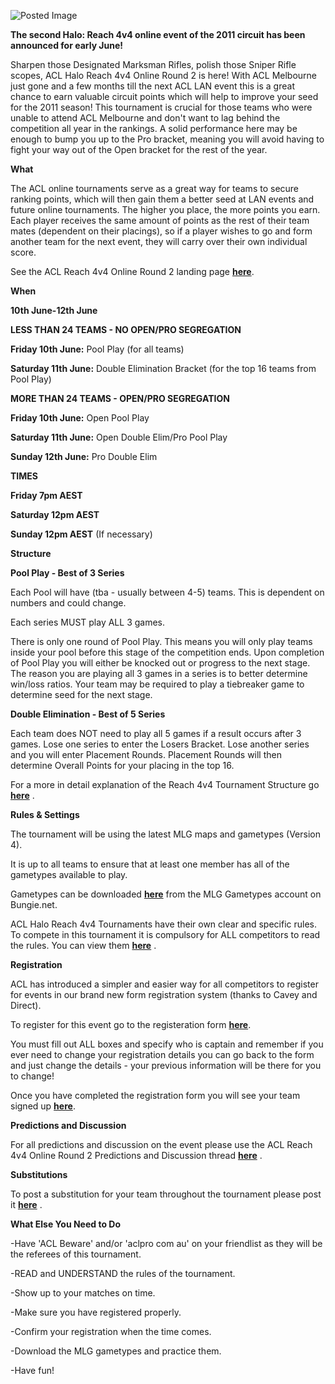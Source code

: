![Posted Image](http://www.aclpro.com.au/images/articleimages/Reach4v4R2.jpg)





**The second Halo: Reach 4v4 online event of the 2011 circuit has been announced for early June!**




Sharpen those Designated Marksman Rifles, polish those Sniper Rifle scopes, ACL Halo Reach 4v4 Online Round 2 is here! With ACL Melbourne just gone and a few months till the next ACL LAN event this is a great chance to earn valuable circuit points which will help to improve your seed for the 2011 season! This tournament is crucial for those teams who were unable to attend ACL Melbourne and don't want to lag behind the competition all year in the rankings. A solid performance here may be enough to bump you up to the Pro bracket, meaning you will avoid having to fight your way out of the Open bracket for the rest of the year.






**What**

The ACL online tournaments serve as a great way for teams to secure ranking points, which will then gain them a better seed at LAN events and future online tournaments. The higher you place, the more points you earn. Each player receives the same amount of points as the rest of their team mates (dependent on their placings), so if a player wishes to go and form another team for the next event, they will carry over their own individual score.





See the ACL Reach 4v4 Online Round 2 landing page 
[**here**](http://www.aclpro.com.au/2011/events/halo/acl-reach-4v4-r2-landing-page).






**When**


**10th June-12th June**






**LESS THAN 24 TEAMS - NO OPEN/PRO SEGREGATION**


**Friday 10th June:**
 Pool Play (for all teams)



**Saturday 11th June:**
 Double Elimination Bracket (for the top 16 teams from Pool Play)



**MORE THAN 24 TEAMS - OPEN/PRO SEGREGATION**


**Friday 10th June:**
Open Pool Play



**Saturday 11th June:**
 Open Double Elim/Pro Pool Play



**Sunday 12th June:**
 Pro Double Elim






**TIMES**


**Friday 7pm AEST**
 



**Saturday 12pm AEST**
 



**Sunday 12pm AEST**
 (If necessary) 






**Structure**


**Pool Play - Best of 3 Series**


Each Pool will have (tba - usually between 4-5) teams. This is dependent on numbers and could change.


Each series MUST play ALL 3 games.


There is only one round of Pool Play. This means you will only play teams inside your pool before this stage of the competition ends. Upon completion of Pool Play you will either be knocked out or progress to the next stage. The reason you are playing all 3 games in a series is to better determine win/loss ratios. Your team may be required to play a tiebreaker game to determine seed for the next stage.






**Double Elimination - Best of 5 Series**


Each team does NOT need to play all 5 games if a result occurs after 3 games. Lose one series to enter the Losers Bracket. Lose another series and you will enter Placement Rounds. Placement Rounds will then determine Overall Points for your placing in the top 16.





For a more in detail explanation of the Reach 4v4 Tournament Structure go 
**[here](http://www.aclpro.com.au/procircuit/reach-2011-structure)**
.






**Rules & Settings**

The tournament will be using the latest MLG maps and gametypes (Version 4).


It is up to all teams to ensure that at least one member has all of the gametypes available to play.


Gametypes can be downloaded 
**[here](http://www.bungie.net/Stats/Reach/FileShare.aspx?player=MLG%20Gametypes)**
 from the MLG Gametypes account on Bungie.net.





ACL Halo Reach 4v4 Tournaments have their own clear and specific rules. To compete in this tournament it is compulsory for ALL competitors to read the rules. You can view them 
**[here](http://www.aclpro.com.au/procircuit/acl-reach-4v4-rules)**
.






**Registration**

ACL has introduced a simpler and easier way for all competitors to register for events in our brand new form registration system (thanks to Cavey and Direct). 





To register for this event go to the registeration form 
[**here**](http://registration.aclpro.com.au/?e=17). 





You must fill out ALL boxes and specify who is captain and remember if you ever need to change your registration details you can go back to the form and just change the details - your previous information will be there for you to change! 





Once you have completed the registration form you will see your team signed up 
[**here**](http://www.aclpro.com.au/2011/events/halo/reach-4v4-r2-rego).






**Predictions and Discussion** 


For all predictions and discussion on the event please use the ACL Reach 4v4 Online Round 2 Predictions and Discussion thread 
**[here](http://www.aclpro.com.au/forums/topic/10971-acl-reach-4v4-online-round-2-predictions-and-discussion/)**
.






**Substitutions** 


To post a substitution for your team throughout the tournament please post it 
**[here](http://www.aclpro.com.au/forums/topic/11562-acl-reach-4v4-online-round-2-substitution-thread/)**
.






**What Else You Need to Do**


-Have 'ACL Beware' and/or 'aclpro com au' on your friendlist as they will be the referees of this tournament.


-READ and UNDERSTAND the rules of the tournament.


-Show up to your matches 
on time. 


-Make sure you have registered properly.


-Confirm your registration when the time comes.


-Download the MLG gametypes and practice them.


-Have fun!